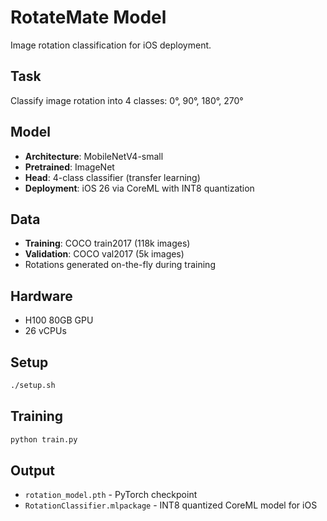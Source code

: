 # RotateMate Model

Image rotation classification for iOS deployment.

## Task
Classify image rotation into 4 classes: 0°, 90°, 180°, 270°

## Model
- **Architecture**: MobileNetV4-small
- **Pretrained**: ImageNet
- **Head**: 4-class classifier (transfer learning)
- **Deployment**: iOS 26 via CoreML with INT8 quantization

## Data
- **Training**: COCO train2017 (118k images)
- **Validation**: COCO val2017 (5k images)
- Rotations generated on-the-fly during training

## Hardware
- H100 80GB GPU
- 26 vCPUs

## Setup
```bash
./setup.sh
```

## Training
```bash
python train.py
```

## Output
- `rotation_model.pth` - PyTorch checkpoint
- `RotationClassifier.mlpackage` - INT8 quantized CoreML model for iOS